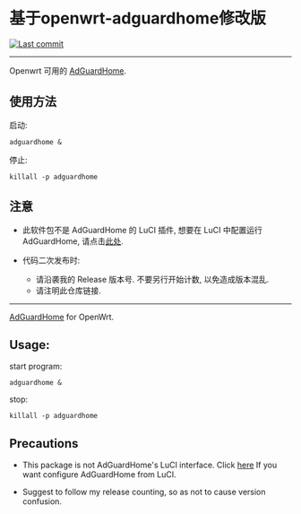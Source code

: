# 基于openwrt-adguardhome修改版

[![Last commit](https://img.shields.io/github/last-commit/KFERMercer/openwrt-adguardhome)](https://github.com/KFERMercer/openwrt-adguardhome/commits/master)

---

Openwrt 可用的 [AdGuardHome](https://github.com/AdguardTeam/AdGuardHome).

## 使用方法

启动:

```shell
adguardhome &
```

停止:

```shell
killall -p adguardhome
```

## 注意

- 此软件包不是 AdGuardHome 的 LuCI 插件, 想要在 LuCI 中配置运行 AdGuardHome, 请点击[此处](https://github.com/KFERMercer/luci-app-adguardhome).

- 代码二次发布时:
  - 请沿袭我的 Release 版本号. 不要另行开始计数, 以免造成版本混乱.
  - 请注明此仓库链接.

---

[AdGuardHome](https://github.com/AdguardTeam/AdGuardHome) for OpenWrt.

## Usage:

start program:

```shell
adguardhome &
```

stop:

```shell
killall -p adguardhome
```

## Precautions

- This package is not AdGuardHome's LuCI interface. Click [here](https://github.com/KFERMercer/luci-app-adguardhome) If you want configure AdGuardHome from LuCI.

- Suggest to follow my release counting, so as not to cause version confusion.
